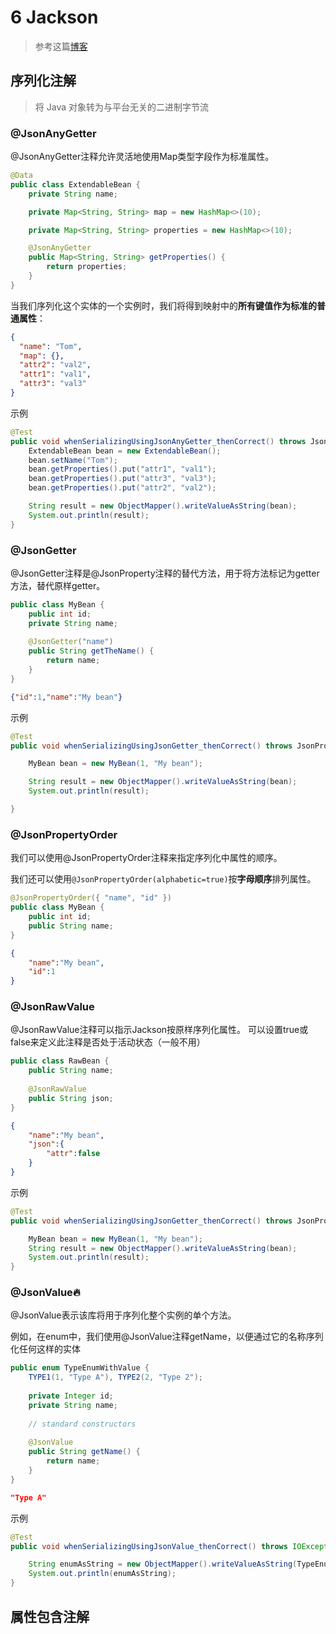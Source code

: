 # 6 Jackson

> 参考这篇[博客](https://www.baeldung.com/jackson-annotations)

## 序列化注解

> 将 Java 对象转为与平台无关的二进制字节流

### @JsonAnyGetter

@JsonAnyGetter注释允许灵活地使用Map类型字段作为标准属性。 

```java
@Data
public class ExtendableBean {
    private String name;

    private Map<String, String> map = new HashMap<>(10);

    private Map<String, String> properties = new HashMap<>(10);

    @JsonAnyGetter
    public Map<String, String> getProperties() {
        return properties;
    }
}
```

 当我们序列化这个实体的一个实例时，我们将得到映射中的**所有键值作为标准的普通属性**： 

```json
{
  "name": "Tom",
  "map": {},
  "attr2": "val2",
  "attr1": "val1",
  "attr3": "val3"
}
```

示例

```java
@Test
public void whenSerializingUsingJsonAnyGetter_thenCorrect() throws JsonProcessingException {
    ExtendableBean bean = new ExtendableBean();
    bean.setName("Tom");
    bean.getProperties().put("attr1", "val1");
    bean.getProperties().put("attr3", "val3");
    bean.getProperties().put("attr2", "val2");

    String result = new ObjectMapper().writeValueAsString(bean);
    System.out.println(result);
}
```



### @JsonGetter

 @JsonGetter注释是@JsonProperty注释的替代方法，用于将方法标记为getter方法，替代原样getter。 

```java
public class MyBean {
    public int id;
    private String name;
 
    @JsonGetter("name")
    public String getTheName() {
        return name;
    }
}
```

```json
{"id":1,"name":"My bean"}
```

示例

```java
@Test
public void whenSerializingUsingJsonGetter_thenCorrect() throws JsonProcessingException {

    MyBean bean = new MyBean(1, "My bean");

    String result = new ObjectMapper().writeValueAsString(bean);
    System.out.println(result);

}
```



### @JsonPropertyOrder

 我们可以使用@JsonPropertyOrder注释来指定序列化中属性的顺序。 

 我们还可以使用`@JsonPropertyOrder(alphabetic=true)`按**字母顺序**排列属性。 

```java
@JsonPropertyOrder({ "name", "id" })
public class MyBean {
    public int id;
    public String name;
}
```

```json
{
    "name":"My bean",
    "id":1
}
```



### @JsonRawValue

 @JsonRawValue注释可以指示Jackson按原样序列化属性。 可以设置true或false来定义此注释是否处于活动状态（一般不用）

```java
public class RawBean {
    public String name;
 
    @JsonRawValue
    public String json;
}
```

```json
{
    "name":"My bean",
    "json":{
        "attr":false
    }
}
```

示例

```java
@Test
public void whenSerializingUsingJsonGetter_thenCorrect() throws JsonProcessingException {

    MyBean bean = new MyBean(1, "My bean");
    String result = new ObjectMapper().writeValueAsString(bean);
    System.out.println(result);
}
```



### @JsonValue🔥

 @JsonValue表示该库将用于序列化整个实例的单个方法。 

 例如，在enum中，我们使用@JsonValue注释getName，以便通过它的名称序列化任何这样的实体 

```java
public enum TypeEnumWithValue {
    TYPE1(1, "Type A"), TYPE2(2, "Type 2");
 
    private Integer id;
    private String name;
 
    // standard constructors
 
    @JsonValue
    public String getName() {
        return name;
    }
}
```

```json
"Type A"
```

示例

```java
@Test
public void whenSerializingUsingJsonValue_thenCorrect() throws IOException {

    String enumAsString = new ObjectMapper().writeValueAsString(TypeEnumWithValue.TYPE1);
    System.out.println(enumAsString);
}
```









## 属性包含注解